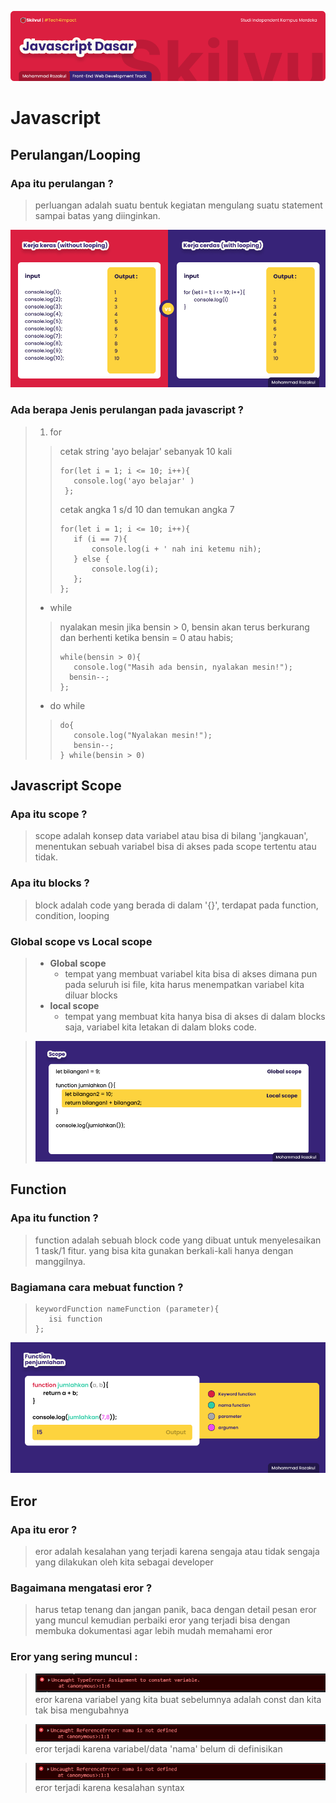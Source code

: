 ![Image Banner!](../assets/javascript-banner.png "Javascript")
# **Javascript**

## Perulangan/Looping

### Apa itu perulangan ?
> perluangan adalah suatu bentuk kegiatan mengulang suatu statement sampai batas yang diinginkan.

![Image Banner!](../assets/js-looping.png "Javascript")

### Ada berapa Jenis perulangan pada javascript ?
>1. for
>> cetak string 'ayo belajar' sebanyak 10 kali
>>```
>> for(let i = 1; i <= 10; i++){
>>    console.log('ayo belajar' )
>>  };
>>```
>> cetak angka 1 s/d 10 dan temukan angka 7
>>```
>> for(let i = 1; i <= 10; i++){
>>    if (i == 7){
>>        console.log(i + ' nah ini ketemu nih);
>>    } else {
>>        console.log(i);
>>    };
>>};
>>```
>- while
>>  nyalakan mesin jika bensin > 0, bensin akan terus berkurang dan berhenti ketika bensin = 0 atau habis;
>> ```
>> while(bensin > 0){
>>    console.log("Masih ada bensin, nyalakan mesin!");
>>   bensin--;
>>};
>- do while
>>```
>> do{
>>    console.log("Nyalakan mesin!");
>>    bensin--;
>> } while(bensin > 0)

## Javascript Scope
### Apa itu scope ?
> scope adalah konsep data variabel atau bisa di bilang 'jangkauan', menentukan sebuah variabel bisa di akses pada scope tertentu atau tidak.

### Apa itu blocks ?
> block adalah code yang berada di dalam '{}', terdapat pada function, condition, looping

### Global scope vs Local scope
>- **Global scope**
>   - tempat yang membuat variabel kita bisa di akses dimana pun pada seluruh isi file, kita harus menempatkan variabel kita diluar blocks
>- **local scope**
>   - tempat yang membuat kita hanya bisa di akses di dalam blocks saja, variabel kita letakan di dalam bloks code.

> ![Image Banner!](../assets/js-scope.png "Javascript")

## Function
### Apa itu function ?
> function adalah sebuah block code yang dibuat untuk menyelesaikan 1 task/1 fitur. yang bisa kita gunakan berkali-kali hanya dengan manggilnya.

### Bagiamana cara mebuat function ?
> ```
> keywordFunction nameFunction (parameter){
>    isi function
>};
![Image Banner!](../assets/js-function.png "Javascript")

## Eror
### Apa itu eror ?
> eror adalah kesalahan yang terjadi karena sengaja  atau tidak sengaja yang dilakukan oleh kita sebagai developer

### Bagaimana mengatasi eror ?
> harus tetap tenang dan jangan panik, baca dengan detail pesan eror yang muncul kemudian perbaiki eror yang terjadi bisa dengan membuka dokumentasi agar lebih mudah memahami eror

### Eror yang sering muncul :
> ![Image Banner!](../assets/js-eror-const.png "Javascript")
> eror karena variabel yang kita buat sebelumnya adalah const dan kita tak bisa mengubahnya

> ![Image Banner!](../assets/js-eror-not.png "Javascript")
> eror terjadi karena variabel/data 'nama' belum di definisikan

>![Image Banner!](../assets/js-eror-not.png "Javascript")
> eror terjadi karena kesalahan syntax